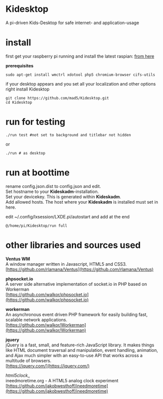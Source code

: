 # Kidesktop
A pi-driven Kids-Desktop for safe internet- and application-usage


# install

first get your raspberry pi running and install the latest raspian: [from here](https://www.raspberrypi.org/downloads/raspbian/)

__prerequisites__

	sudo apt-get install wmctrl xdotool php5 chromium-browser cifs-utils

if your desktop appears and you set all your localization and other options right install Kidesktop

	git clone https://github.com/mad5/Kidesktop.git
	cd Kidesktop
	
# run for testing

	./run test #not set to background and titlebar not hidden
	
or
	
	./run # as desktop
	
# run at boottime

rename config.json.dist to config.json and edit.  
Set hostname to your __Kideskadm__-installation.  
Set your devicekey. This is generated within __Kideskadm__.  
Add allowed hosts. The host where your __Kideskadm__ is installed must set in here.  

edit ~/.config/lxsession/LXDE.pi/autostart and add at the end

	@/home/pi/Kidesktop/run full

# other libraries and sources used

__Ventus WM__  
A window manager written in Javascript, HTML5 and CSS3.
[https://github.com/rlamana/Ventus](https://github.com/rlamana/Ventus)

__phpsocket.io__  
A server side alternative implementation of socket.io in PHP based on Workerman  
[https://github.com/walkor/phpsocket.io](https://github.com/walkor/phpsocket.io)

__workerman__  
An asynchronous event driven PHP framework for easily building fast, scalable network applications.  
[https://github.com/walkor/Workerman](https://github.com/walkor/Workerman)

__jquery__  
jQuery is a fast, small, and feature-rich JavaScript library. It makes things like HTML document traversal and manipulation, event handling, animation, and Ajax much simpler with an easy-to-use API that works across a multitude of browsers.  
[https://jquery.com/](https://jquery.com/)

_html5clock__  
ineedmoretime.org - A HTML5 analog clock experiment
[https://github.com/jakobwesthoff/ineedmoretime](https://github.com/jakobwesthoff/ineedmoretime)
